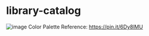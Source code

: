 # library-catalog

![image](https://github.com/graffec/library-catalog/assets/91170697/8d8ff489-85b8-4726-bbbc-8b110c9ea543)
Color Palette Reference: https://pin.it/6Dy8lMU


